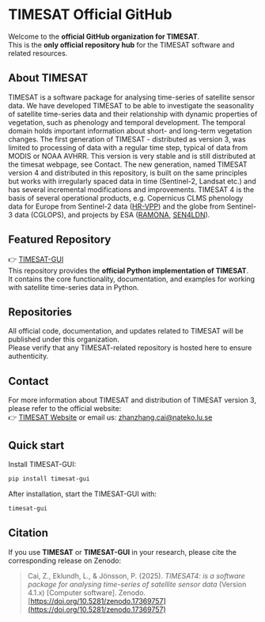 # TIMESAT Official GitHub

Welcome to the **official GitHub organization for TIMESAT**.  
This is the **only official repository hub** for the TIMESAT software and related resources.

## About TIMESAT
TIMESAT is a software package for analysing time-series of satellite sensor data. We have developed TIMESAT to be able to investigate the seasonality of satellite time-series data and their relationship with dynamic properties of vegetation, such as phenology and temporal development. The temporal domain holds important information about short- and long-term vegetation changes. The first generation of TIMESAT - distributed as version 3, was limited to processing of data with a regular time step, typical of data from MODIS or NOAA AVHRR. This version is very stable and is still distributed at the timesat webpage, see Contact. The new generation, named TIMESAT version 4 and distributed in this repository, is built on the same principles but works with irregularly spaced data in time (Sentinel-2, Landsat etc.) and has several incremental modifications and improvements. TIMESAT 4 is the basis of several operational products, e.g. Copernicus CLMS phenology data for Europe from Sentinel-2 data ([HR-VPP](https://www.copernicus.eu/en/access-data/copernicus-services-catalogue/high-resolution-vegetation-phenology-and-productivity)) and the globe from Sentinel-3 data (CGLOPS), and projects by ESA ([RAMONA](https://www.ramona.earth/), [SEN4LDN](https://esa-sen4ldn.org/en)).

## Featured Repository
👉 [TIMESAT-GUI](https://github.com/TIMESAT/TIMESAT-GUI)  
This repository provides the **official Python implementation of TIMESAT**.  
It contains the core functionality, documentation, and examples for working with satellite time-series data in Python.

## Repositories
All official code, documentation, and updates related to TIMESAT will be published under this organization.  
Please verify that any TIMESAT-related repository is hosted here to ensure authenticity.

## Contact
For more information about TIMESAT and distribution of TIMESAT version 3, please refer to the official website:  
👉 [TIMESAT Website](http://web.nateko.lu.se/timesat/timesat.asp) or email us: zhanzhang.cai@nateko.lu.se

## Quick start
Install TIMESAT-GUI:
```bash
pip install timesat-gui
```
After installation, start the TIMESAT-GUI with:
```bash
timesat-gui
```

## Citation
If you use **TIMESAT** or **TIMESAT-GUI** in your research, please cite the corresponding release on Zenodo:
> Cai, Z., Eklundh, L., & Jönsson, P. (2025). *TIMESAT4:  is a software package for analysing time-series of satellite sensor data* (Version 4.1.x) [Computer software]. Zenodo.   
> [https://doi.org/10.5281/zenodo.17369757](https://doi.org/10.5281/zenodo.17369757)
